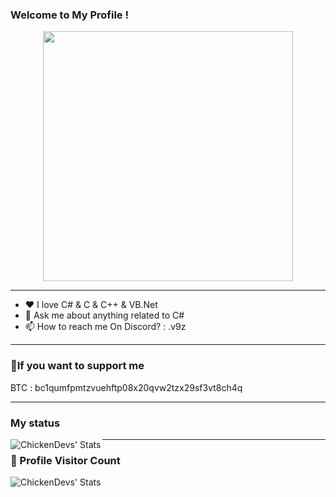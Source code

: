 ### Welcome to My **Profile** !

<p align="center">
<a href="#"><img src="https://github.com/M6YR/M6YR/assets/117858901/61dcf06f-e5e3-4e13-bf85-1eca67f7f3af" height="400"></a>
</p>

---

- ❤ I love C# & C & C++ & VB.Net
- 💬 Ask me about anything related to C#
- 📫 How to reach me On Discord? : .v9z

---

### 💸If you want to support me

BTC : bc1qumfpmtzvuehftp08x20qvw2tzx29sf3vt8ch4q

---

### My status

<img align="left" alt="ChickenDevs' Stats" src="https://github-readme-stats.vercel.app/api?username=M6YR&count_private=true&show_icons=true&theme=radical">

---
### 📍 Profile Visitor Count
<img align="left" alt="ChickenDevs' Stats" src="https://profile-counter.glitch.me/M6YR/count.svg">
